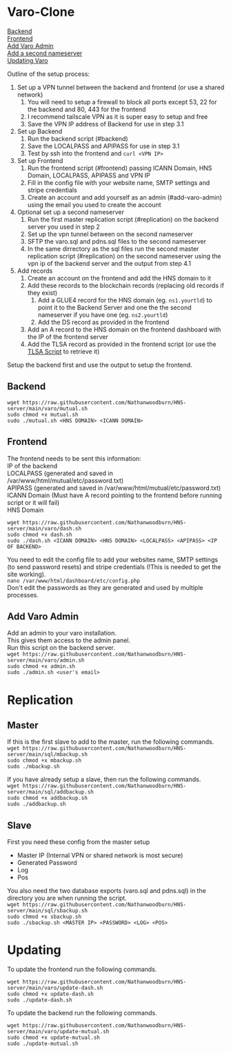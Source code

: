 # Varo-Clone
[Backend](#backend)  
[Frontend](#frontend)  
[Add Varo Admin](#add-varo-admin)  
[Add a second nameserver](#replication)  
[Updating Varo](#updating)


Outline of the setup process:
1. Set up a VPN tunnel between the backend and frontend (or use a shared network)
   1. You will need to setup a firewall to block all ports except 53, 22 for the backend and 80, 443 for the frontend
   2. I recommend tailscale VPN as it is super easy to setup and free
   3. Save the VPN IP address of Backend for use in step 3.1
2. Set up Backend
   1. Run the backend script (#backend)
   2. Save the LOCALPASS and APIPASS for use in step 3.1
   3. Test by ssh into the frontend and `curl <VPN IP>`
3. Set up Frontend
   1. Run the frontend script (#frontend) passing ICANN Domain, HNS Domain, LOCALPASS, APIPASS and VPN IP
   2. Fill in the config file with your website name, SMTP settings and stripe credentials
   3. Create an account and add yourself as an admin (#add-varo-admin) using the email you used to create the account
4. Optional set up a second nameserver
   1. Run the first master replication script (#replication) on the backend server you used in step 2
   2. Set up the vpn tunnel between on the second nameserver
   3. SFTP the varo.sql and pdns.sql files to the second nameserver
   4. In the same dirrectory as the sql files run the second master replication script (#replication) on the second nameserver using the vpn ip of the backend server and the output from step 4.1
5. Add records
   1. Create an account on the frontend and add the HNS domain to it
   2. Add these records to the blockchain records (replacing old records if they exist)
      1. Add a GLUE4 record for the HNS domain (eg. `ns1.yourtld`) to point it to the Backend Server and one the the second nameserver if you have one (eg. `ns2.yourtld`)
      2. Add the DS record as provided in the frontend
   3. Add an A record to the HNS domain on the frontend dashboard with the IP of the frontend server
   4. Add the TLSA record as provided in the frontend script (or use the [TLSA Script](https://github.com/nathanwoodburn/HNS-server#forgot-your-tlsa-record) to retrieve it)


Setup the backend first and use the output to setup the frontend.

## Backend
`wget https://raw.githubusercontent.com/Nathanwoodburn/HNS-server/main/varo/mutual.sh`  
`sudo chmod +x mutual.sh`  
`sudo ./mutual.sh <HNS DOMAIN> <ICANN DOMAIN>`  

## Frontend
The frontend needs to be sent this information:  
IP of the backend  
LOCALPASS (generated and saved in /var/www/html/mutual/etc/password.txt)  
APIPASS (generated and saved in /var/www/html/mutual/etc/password.txt)  
ICANN Domain (Must have A record pointing to the frontend before running script or it will fail)  
HNS Domain  


`wget https://raw.githubusercontent.com/Nathanwoodburn/HNS-server/main/varo/dash.sh`  
`sudo chmod +x dash.sh`  
`sudo ./dash.sh <ICANN DOMAIN> <HNS DOMAIN> <LOCALPASS> <APIPASS> <IP OF BACKEND>`  

You need to edit the config file to add your websites name, SMTP settings (to send password resets) and stripe credentials (!This is needed to get the site working).  
`nano /var/www/html/dashboard/etc/config.php`  
Don't edit the passwords as they are generated and used by multiple processes.  

## Add Varo Admin

Add an admin to your varo installation.  
This gives them access to the admin panel.  
Run this script on the backend server.  
`wget https://raw.githubusercontent.com/Nathanwoodburn/HNS-server/main/varo/admin.sh`  
`sudo chmod +x admin.sh`  
`sudo ./admin.sh <user's email>`  

# Replication

## Master  
If this is the first slave to add to the master, run the following commands.  
`wget https://raw.githubusercontent.com/Nathanwoodburn/HNS-server/main/sql/mbackup.sh`  
`sudo chmod +x mbackup.sh`  
`sudo ./mbackup.sh`  

If you have already setup a slave, then run the following commands.  
`wget https://raw.githubusercontent.com/Nathanwoodburn/HNS-server/main/sql/addbackup.sh`  
`sudo chmod +x addbackup.sh`  
`sudo ./addbackup.sh`  

## Slave
First you need these config from the master setup  
+ Master IP (Internal VPN or shared network is most secure)
+ Generated Password
+ Log
+ Pos

You also need the two database exports (varo.sql and pdns.sql) in the directory you are when running the script.  
`wget https://raw.githubusercontent.com/Nathanwoodburn/HNS-server/main/sql/sbackup.sh`  
`sudo chmod +x sbackup.sh`  
`sudo ./sbackup.sh <MASTER IP> <PASSWORD> <LOG> <POS>`  


# Updating

To update the frontend run the following commands.  

`wget https://raw.githubusercontent.com/Nathanwoodburn/HNS-server/main/varo/update-dash.sh`  
`sudo chmod +x update-dash.sh`  
`sudo ./update-dash.sh`  

To update the backend run the following commands.  

`wget https://raw.githubusercontent.com/Nathanwoodburn/HNS-server/main/varo/update-mutual.sh`  
`sudo chmod +x update-mutual.sh`  
`sudo ./update-mutual.sh`  